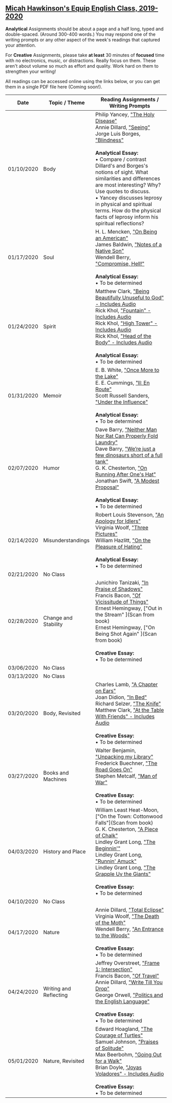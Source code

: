 [Micah Hawkinson's Equip English Class, 2019-2020](readme.md)
---

**Analytical** Assignments should be about a page and a half long, typed and double-spaced. (Around 300-400 words.) You may respond one of the writing prompts or any other aspect of the week's readings that captured your attention.

For **Creative** Assignments, please take **at least** 30 minutes of **focused** time with no electronics, music, or distractions. Really focus on them. These aren't about volume so much as effort and quality. Work hard on them to strengthen your writing!

All readings can be accessed online using the links below, or you can get them in a single PDF file here (Coming soon!).

| Date | Topic / Theme | Reading Assignments / Writing Prompts |
| ---  | ---   | ---                                   |
| 01/10/2020 | Body | Philip Yancey, ["The Holy Disease"](https://philipyancey.com/the-holy-disease) <br>Annie Dillard, ["Seeing"](https://aimeeknight.files.wordpress.com/2016/01/seeing.pdf) <br>Jorge Luis Borges, ["Blindness"](https://www.gwern.net/docs/borges/1977-borges-blindness.pdf) <br><br>**Analytical Essay:**<br> • Compare / contrast Dillard's and Borges's notions of sight. What similarities and differences are most interesting? Why? Use quotes to discuss.<br>• Yancey discusses leprosy in physical and spiritual terms. How do the physical facts of leprosy inform his spiritual reflections? |
| 01/17/2020 | Soul | H. L. Mencken, ["On Being an American"](http://monadnock.net/mencken/american.html) <br>James Baldwin, ["Notes of a Native Son"](https://www.whatsoproudlywehail.org/wp-content/uploads/2013/08/Baldwin_Notes-of-a-Native-Son.pdf) <br>Wendell Berry, ["Compromise, Hell!"](https://orionmagazine.org/article/compromise-hell/) <br><br>**Analytical Essay:**<br> • To be determined |
| 01/24/2020 | Spirit | Matthew Clark, ["Being Beautifully Unuseful to God" - Includes Audio](https://www.matthewclark.net/s1e23-becoming-beautifully-unuseful-to-god/) <br>Rick Khol, ["Fountain" - Includes Audio](http://whoisheblog.com/fountain/) <br>Rick Khol, ["High Tower" - Includes Audio](http://whoisheblog.com/high-tower/) <br>Rick Khol, ["Head of the Body" - Includes Audio](http://whoisheblog.com/head-of-the-body/) <br><br>**Analytical Essay:**<br> • To be determined |
| 01/31/2020 | Memoir | E. B. White, ["Once More to the Lake"](http://fd.valenciacollege.edu/file/jcarpen1/Week_3_EBWhiteLakeEssay.pdf) <br>E. E. Cummings, ["II: En Route"](http://net.lib.byu.edu/estu/wwi/memoir/cummings/room1.htm) <br>Scott Russell Sanders, ["Under the Influence"](https://sfuadadvancedcnf.files.wordpress.com/2017/01/under-the-influence-scott-russell-sanders.pdf) <br><br>**Analytical Essay:**<br> • To be determined |
| 02/07/2020 | Humor | Dave Barry, ["Neither Man Nor Rat Can Properly Fold Laundry"](https://www.miamiherald.com/living/liv-columns-blogs/dave-barry/article237677884.html) <br>Dave Barry, ["We’re just a few dinosaurs short of a full tank"](https://www.miamiherald.com/living/liv-columns-blogs/dave-barry/article234150652.html) <br>G. K. Chesterton, ["On Running After One's Hat"](http://essays.quotidiana.org/chesterton/running_after_ones_hat/) <br>Jonathan Swift, ["A Modest Proposal"](https://www.gutenberg.org/files/1080/1080-h/1080-h.htm) <br><br>**Analytical Essay:**<br> • To be determined |
| 02/14/2020 | Misunderstandings | Robert Louis Stevenson, ["An Apology for Idlers"](https://archive.org/details/apologyforidlers00stev/page/n17) <br>Virginia Woolf, ["Three Pictures"](http://gutenberg.net.au/ebooks12/1203811h.html#ch-04) <br>William Hazlitt, ["On the Pleasure of Hating"](https://en.wikisource.org/wiki/On_the_Pleasure_of_Hating) <br><br>**Analytical Essay:**<br> • To be determined |
| 02/21/2020 | No Class |  |
| 02/28/2020 | Change and Stability | Junichiro Tanizaki, ["In Praise of Shadows"](http://pdf-objects.com/files/In-Praise-of-Shadows-Junichiro-Tanizaki.pdf) <br>Francis Bacon, ["Of Vicissitude of Things"](https://www.bartleby.com/3/1/58.html) <br>Ernest Hemingway, ["Out in the Stream" ](Scan from book) <br>Ernest Hemingway, ["On Being Shot Again" ](Scan from book) <br><br>**Creative Essay:**<br> • To be determined |
| 03/06/2020 | No Class |  |
| 03/13/2020 | No Class |  |
| 03/20/2020 | Body, Revisited | Charles Lamb, ["A Chapter on Ears"](http://essays.quotidiana.org/lamb/chapter_on_ears/) <br>Joan Didion, ["In Bed"](https://docs.google.com/viewer?a=v&pid=sites&srcid=ZGVmYXVsdGRvbWFpbnx3cml0MTAxY3Z8Z3g6NjQ5NzM0ZTlkMDYzMTdjNA) <br>Richard Selzer, ["The Knife"](https://classic.esquire.com/article/1974/11/1/the-knife) <br>Matthew Clark, ["At the Table With Friends" - Includes Audio](https://www.matthewclark.net/s1e20-at-the-table-with-friends/) <br><br>**Creative Essay:**<br> • To be determined |
| 03/27/2020 | Books and Machines | Walter Benjamin, ["Unpacking my Library"](http://art.yale.edu/file_columns/0000/2138/benjamin.pdf) <br>Frederick Buechner, ["The Road Goes On"](https://faithandleadership.com/frederick-buechner-90-road-goes) <br>Stephen Metcalf, ["Man of War"](https://slate.com/culture/2012/05/paul-fussell-remembering-the-author-of-the-great-war-and-modern-memory.html) <br><br>**Creative Essay:**<br> • To be determined |
| 04/03/2020 | History and Place | William Least Heat-Moon, ["On the Town: Cottonwood Falls"](Scan from book) <br>G. K. Chesterton, ["A Piece of Chalk"](https://www.chesterton.org/a-piece-of-chalk/) <br>Lindley Grant Long, ["The Beginnin'"](https://archive.org/details/farmerhiramonwor00long/page/n9) <br>Lindley Grant Long, ["Runnin' Amuck"](https://archive.org/details/farmerhiramonwor00long/page/90) <br>Lindley Grant Long, ["The Grapple Uv the Giants"](https://archive.org/details/farmerhiramonwor00long/page/226) <br><br>**Creative Essay:**<br> • To be determined |
| 04/10/2020 | No Class |  |
| 04/17/2020 | Nature | Annie Dillard, ["Total Eclipse"](https://www.theatlantic.com/science/archive/2017/08/annie-dillards-total-eclipse/536148/) <br>Virginia Woolf, ["The Death of the Moth"](http://gutenberg.net.au/ebooks12/1203811h.html#ch-02) <br>Wendell Berry, ["An Entrance to the Woods"](https://docs.google.com/viewer?a=v&pid=sites&srcid=ZGVmYXVsdGRvbWFpbnx3cml0MTAxZmExMnxneDoyZGEwYWMwMGZhZmU2ZGFm) <br><br>**Creative Essay:**<br> • To be determined |
| 04/24/2020 | Writing and Reflecting | Jeffrey Overstreet, ["Frame 1: Intersection"](http://www.lookingcloser.org/blog/2019/07/24/frame-1-intersection/) <br>Francis Bacon, ["Of Travel"](http://people.duke.edu/~dainotto/Texts/bacon_travel.pdf) <br>Annie Dillard, ["Write Till You Drop"](https://archive.nytimes.com/www.nytimes.com/books/99/03/28/specials/dillard-drop.html?oref=login) <br>George Orwell, ["Politics and the English Language"](https://www.orwell.ru/library/essays/politics/english/e_polit) <br><br>**Creative Essay:**<br> • To be determined |
| 05/01/2020 | Nature, Revisited | Edward Hoagland, ["The Courage of Turtles"](https://dayonecomptwo.files.wordpress.com/2011/02/hoagland-the-courage-of-turtles.pdf) <br>Samuel Johnson, ["Praises of Solitude"](https://www.bartleby.com/209/767.html) <br>Max Beerbohm, ["Going Out for a Walk"](https://pen.org/going-out-for-a-walk/) <br>Brian Doyle, ["Joyas Voladores" - Includes Audio](https://theamericanscholar.org/joyas-volardores/#.XhSYuxdKho4)<br><br>**Creative Essay:**<br> • To be determined |
